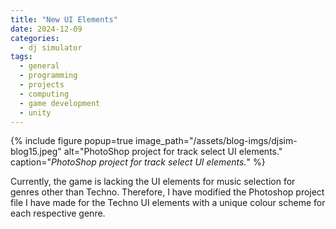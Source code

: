 ```yaml
---
title: "New UI Elements"
date: 2024-12-09
categories:
  - dj simulator
tags:
  - general
  - programming
  - projects
  - computing
  - game development
  - unity
---
```


{% include figure popup=true image_path="/assets/blog-imgs/djsim-blog15.jpeg" alt="PhotoShop project for track select UI elements." caption="_PhotoShop project for track select UI elements._" %}

Currently, the game is lacking the UI elements for music selection for genres other than Techno. Therefore, I have modified the Photoshop project file I have made for the Techno UI elements with a unique colour scheme for each respective genre.
